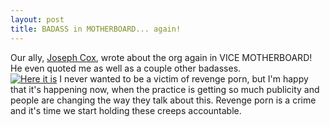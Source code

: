 ```yaml
---
layout: post
title: BADASS in MOTHERBOARD... again!
---
```

Our ally, [Joseph Cox](https://twitter.com/josephfcox?ref_src=twsrc%5Egoogle%7Ctwcamp%5Eserp%7Ctwgr%5Eauthor), wrote about the org again in VICE MOTHERBOARD! He even quoted me as well as a couple other badasses.  
[![Here it is](https://github.com/kdawgy/kdawgy.github.io/blob/master/_posts/assets/BAarticle.jpeg?raw=true)](https://motherboard.vice.com/en_us/article/59k7qx/revenge-porn-what-to-do-badass-army-anon-ib)
I never wanted to be a victim of revenge porn, but I'm happy that it's happening now, when the practice is getting so much publicity and people are changing the way they talk about this. Revenge porn is a crime and it's time we start holding these creeps accountable. 

